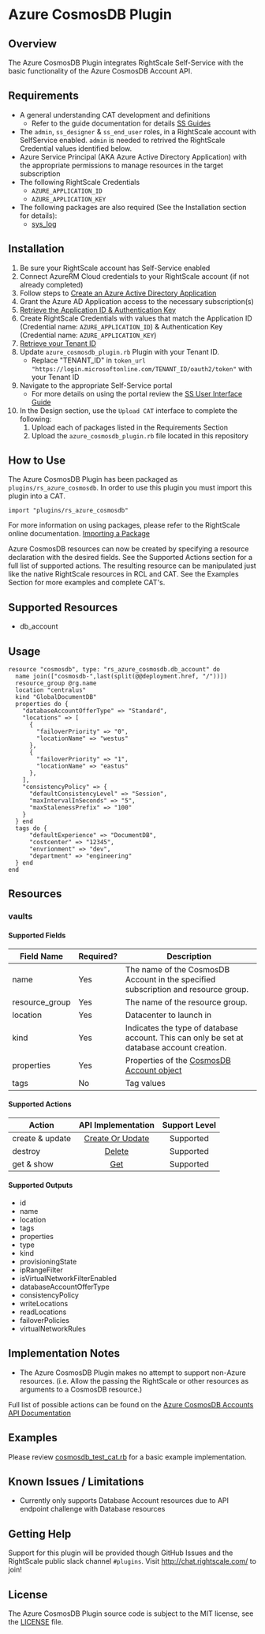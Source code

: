 # Azure CosmosDB Plugin

## Overview

The Azure CosmosDB Plugin integrates RightScale Self-Service with the basic functionality of the Azure CosmosDB Account API.

## Requirements

- A general understanding CAT development and definitions
  - Refer to the guide documentation for details [SS Guides](http://docs.rightscale.com/ss/guides/)
- The `admin`, `ss_designer` & `ss_end_user` roles, in a RightScale account with SelfService enabled.  `admin` is needed to retrived the RightScale Credential values identified below.
- Azure Service Principal (AKA Azure Active Directory Application) with the appropriate permissions to manage resources in the target subscription
- The following RightScale Credentials
  - `AZURE_APPLICATION_ID`
  - `AZURE_APPLICATION_KEY`
- The following packages are also required (See the Installation section for details):
  - [sys_log](../../libraries/sys_log.rb)

## Installation

1. Be sure your RightScale account has Self-Service enabled
1. Connect AzureRM Cloud credentials to your RightScale account (if not already completed)
1. Follow steps to [Create an Azure Active Directory Application](https://docs.microsoft.com/en-us/azure/azure-resource-manager/resource-group-create-service-principal-portal#create-an-azure-active-directory-application)
1. Grant the Azure AD Application access to the necessary subscription(s)
1. [Retrieve the Application ID & Authentication Key](https://docs.microsoft.com/en-us/azure/azure-resource-manager/resource-group-create-service-principal-portal#get-application-id-and-authentication-key)
1. Create RightScale Credentials with values that match the Application ID (Credential name: `AZURE_APPLICATION_ID`) & Authentication Key (Credential name: `AZURE_APPLICATION_KEY`)
1. [Retrieve your Tenant ID](https://docs.microsoft.com/en-us/azure/azure-resource-manager/resource-group-create-service-principal-portal#get-tenant-id)
1. Update `azure_cosmosdb_plugin.rb` Plugin with your Tenant ID. 
   - Replace "TENANT_ID" in `token_url "https://login.microsoftonline.com/TENANT_ID/oauth2/token"` with your Tenant ID
1. Navigate to the appropriate Self-Service portal
   - For more details on using the portal review the [SS User Interface Guide](http://docs.rightscale.com/ss/guides/ss_user_interface_guide.html)
1. In the Design section, use the `Upload CAT` interface to complete the following:
   1. Upload each of packages listed in the Requirements Section
   1. Upload the `azure_cosmosdb_plugin.rb` file located in this repository
 
## How to Use

The Azure CosmosDB Plugin has been packaged as `plugins/rs_azure_cosmosdb`. In order to use this plugin you must import this plugin into a CAT.

```
import "plugins/rs_azure_cosmosdb"
```

For more information on using packages, please refer to the RightScale online documentation. [Importing a Package](http://docs.rightscale.com/ss/guides/ss_packaging_cats.html#importing-a-package)

Azure CosmosDB resources can now be created by specifying a resource declaration with the desired fields. See the Supported Actions section for a full list of supported actions.
The resulting resource can be manipulated just like the native RightScale resources in RCL and CAT. See the Examples Section for more examples and complete CAT's.

## Supported Resources

- db_account

## Usage

```
resource "cosmosdb", type: "rs_azure_cosmosdb.db_account" do
  name join(["cosmosdb-",last(split(@@deployment.href, "/"))])
  resource_group @rg.name
  location "centralus"
  kind "GlobalDocumentDB"
  properties do {
    "databaseAccountOfferType" => "Standard",
    "locations" => [
      {
        "failoverPriority" => "0",
        "locationName" => "westus"
      },
      {
        "failoverPriority" => "1",
        "locationName" => "eastus"
      },
    ],
    "consistencyPolicy" => {
      "defaultConsistencyLevel" => "Session",
      "maxIntervalInSeconds" => "5",
      "maxStalenessPrefix" => "100"
    }
  } end 
  tags do {
      "defaultExperience" => "DocumentDB",
      "costcenter" => "12345",
      "envrionment" => "dev",
      "department" => "engineering"
  } end
end 
```

## Resources

### vaults 

#### Supported Fields

| Field Name | Required? | Description |
|------------|-----------|-------------|
|name|Yes|The name of the CosmosDB Account in the specified subscription and resource group.|
|resource_group|Yes|The name of the resource group.|
|location|Yes|Datacenter to launch in|
|kind|Yes|Indicates the type of database account. This can only be set at database account creation.|
|properties|Yes| Properties of the [CosmosDB Account object](https://docs.microsoft.com/en-us/rest/api/cosmos-db-resource-provider/databaseaccounts/createorupdate#databaseaccount)|
|tags|No|Tag values|

#### Supported Actions

| Action | API Implementation | Support Level |
|--------------|:----:|:-------------:|
| create & update | [Create Or Update](https://docs.microsoft.com/en-us/rest/api/cosmos-db-resource-provider/databaseaccounts/createorupdate) | Supported |
| destroy | [Delete](https://docs.microsoft.com/en-us/rest/api/cosmos-db-resource-provider/databaseaccounts/delete) | Supported |
| get & show | [Get](https://docs.microsoft.com/en-us/rest/api/cosmos-db-resource-provider/databaseaccounts/get)| Supported |

#### Supported Outputs

- id
- name
- location
- tags
- properties
- type
- kind
- provisioningState
- ipRangeFilter
- isVirtualNetworkFilterEnabled
- databaseAccountOfferType
- consistencyPolicy
- writeLocations
- readLocations
- failoverPolicies
- virtualNetworkRules

## Implementation Notes

- The Azure CosmosDB Plugin makes no attempt to support non-Azure resources. (i.e. Allow the passing the RightScale or other resources as arguments to a CosmosDB resource.) 

 
Full list of possible actions can be found on the [Azure CosmosDB Accounts API Documentation](https://docs.microsoft.com/en-us/rest/api/cosmos-db-resource-provider/databaseaccounts)

## Examples

Please review [cosmosdb_test_cat.rb](./cosmosdb_test_cat.rb) for a basic example implementation.
	
## Known Issues / Limitations

- Currently only supports Database Account resources due to API endpoint challenge with Database resources

## Getting Help

Support for this plugin will be provided though GitHub Issues and the RightScale public slack channel `#plugins`.
Visit <http://chat.rightscale.com/> to join!

## License

The Azure CosmosDB Plugin source code is subject to the MIT license, see the [LICENSE](../../LICENSE) file.
